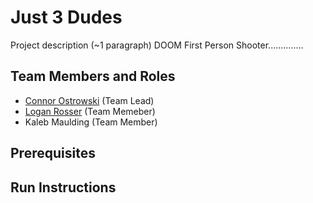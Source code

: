 # Just 3 Dudes

Project description (~1 paragraph)
DOOM First Person Shooter..............

## Team Members and Roles

* [Connor Ostrowski](https://github.com/ostrocon/CIS350-HW2-OSTROWSKI) (Team Lead)
* [Logan Rosser](https://github.com/rosserlog/CIS350-HW2-Rosser) (Team Memeber)
* Kaleb Maulding (Team Member)

## Prerequisites

## Run Instructions
